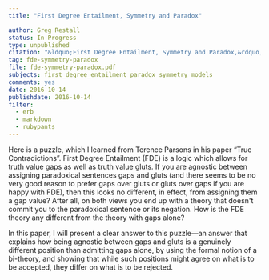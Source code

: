 ```yaml
---
title: "First Degree Entailment, Symmetry and Paradox"

author: Greg Restall
status: In Progress
type: unpublished
citation: "&ldquo;First Degree Entailment, Symmetry and Paradox,&rdquo; article to appear in <em>Logic and Logical Philosophy</em>."
tag: fde-symmetry-paradox
file: fde-symmetry-paradox.pdf
subjects: first_degree_entailment paradox symmetry models
comments: yes
date: 2016-10-14
publishdate: 2016-10-14
filter:
  - erb
  - markdown
  - rubypants
---
```

Here is a puzzle, which I learned from Terence Parsons in his paper “True Contradictions”. First Degree Entailment (FDE) is a logic which allows for truth value gaps as well as truth value gluts. If you are agnostic between assigning paradoxical sentences gaps and gluts (and there seems to be no very good reason to prefer gaps over gluts or gluts over gaps if you are happy with FDE), then this looks no different, in effect, from assigning them a gap value? After all, on both views you end up with a theory that doesn't commit you to the paradoxical sentence or its negation. How is the FDE theory any different from the theory with gaps alone?

In this paper, I will present a clear answer to this puzzle&mdash;an answer that explains how being agnostic between gaps and gluts is a genuinely different position than admitting gaps alone, by using the formal notion of a bi-theory, and showing that while such positions might agree on what is to be accepted, they differ on what is to be rejected.
